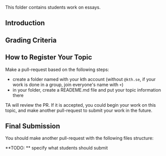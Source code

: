 This folder contains students work on essays.

## Introduction

## Grading Criteria

## How to Register Your Topic
Make a pull-request based on the following steps:

- create a folder named with your kth account (without `@kth.se`, if your work is done in a group, join everyone's name with `+`)
- in your folder, create a READEME.md file and put your topic information there

TA will review the PR. If it is accepted, you could begin your work on this topic, and make another pull-request to submit your work in the future.

## Final Submission

You should make another pull-request with the following files structure:

**TODO: ** specify what students should submit